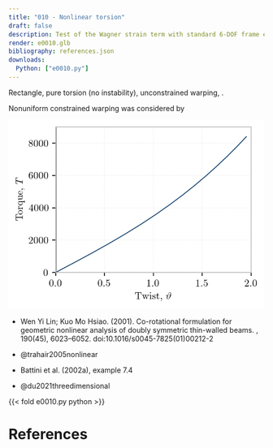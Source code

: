 ```yaml
---
title: "010 - Nonlinear torsion"
draft: false
description: Test of the Wagner strain term with standard 6-DOF frame elements.
render: e0010.glb
bibliography: references.json
downloads:
  Python: ["e0010.py"]
---
```


Rectangle, pure torsion (no instability), unconstrained warping, <cite keys="battini2002corotational, rinchen2016formulation"></cite>. 

Nonuniform constrained warping was considered by <cite keys="zhang2011formulation"></cite>

![](img/e0010.png)

- Wen Yi Lin; Kuo Mo Hsiao. (2001). Co-rotational formulation for geometric nonlinear analysis of doubly symmetric thin-walled beams. , 190(45), 6023–6052. doi:10.1016/s0045-7825(01)00212-2

- @trahair2005nonlinear
- Battini et al. (2002a), example 7.4
- @du2021threedimensional

{{< fold e0010.py python >}}

# References

<div id="bibliography-list"></div>

